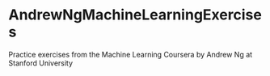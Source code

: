 # AndrewNgMachineLearningExercises
Practice exercises from the Machine Learning Coursera by Andrew Ng at Stanford University
